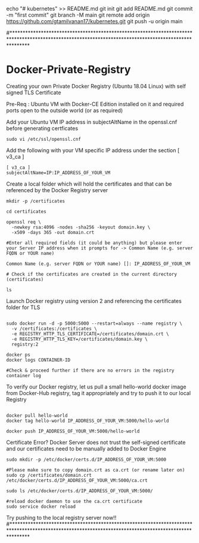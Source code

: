 echo "# kubernetes" >> README.md
git init
git add README.md
git commit -m "first commit"
git branch -M main
git remote add origin https://github.com/gtamilvanan17/kubernetes.git
git push -u origin main

#******************************************************************************************************************************************************
# Docker-Private-Registry

Creating your own Private Docker Registry (Ubuntu 18.04 Linux) with self signed TLS Certificate

Pre-Req : Ubuntu VM with Docker-CE Edition installed on it and required ports open to the outside world (or as required)

Add your Ubuntu VM IP address in subjectAltName in the openssl.cnf before generating certficates

```
sudo vi /etc/ssl/openssl.cnf

```
Add the following with your VM specific IP address under the section [ v3_ca ] 

```
[ v3_ca ]
subjectAltName=IP:IP_ADDRESS_OF_YOUR_VM

```

Create a local folder which will hold the certificates and that can be referenced by the Docker Registry server

```
mkdir -p /certificates

cd certificates

openssl req \
  -newkey rsa:4096 -nodes -sha256 -keyout domain.key \
  -x509 -days 365 -out domain.crt
  
#Enter all required fields (it could be anything) but please enter your Server IP address when it prompts for -> Common Name (e.g. server FQDN or YOUR name)

Common Name (e.g. server FQDN or YOUR name) []: IP_ADDRESS_OF_YOUR_VM

# Check if the certificates are created in the current directory (certificates)

ls

```

Launch Docker registry using version 2 and referencing the certificates folder for TLS

```

sudo docker run -d -p 5000:5000 --restart=always --name registry \
  -v /certificates:/certificates \
  -e REGISTRY_HTTP_TLS_CERTIFICATE=/certificates/domain.crt \
  -e REGISTRY_HTTP_TLS_KEY=/certificates/domain.key \
  registry:2
  
docker ps
docker logs CONTAINER-ID

#Check & proceed further if there are no errors in the registry container log

```

To verify our Docker registry, let us pull a small hello-world docker image from Docker-Hub registry, tag it appropriately and try to push it to our local Registry

```

docker pull hello-world
docker tag hello-world IP_ADDRESS_OF_YOUR_VM:5000/hello-world

docker push IP_ADDRESS_OF_YOUR_VM:5000/hello-world

```

Certificate Error? Docker Server does not trust the self-signed certificate and our certificates need to be manually added to Docker Engine

```
sudo mkdir -p /etc/docker/certs.d/IP_ADDRESS_OF_YOUR_VM:5000

#Please make sure to copy domain.crt as ca.crt (or rename later on) 
sudo cp /certificates/domain.crt /etc/docker/certs.d/IP_ADDRESS_OF_YOUR_VM:5000/ca.crt

sudo ls /etc/docker/certs.d/IP_ADDRESS_OF_YOUR_VM:5000/

#reload docker daemon to use the ca.crt certificate
sudo service docker reload

```

Try pushing to the local registry server now!!
#******************************************************************************************************************************************************
